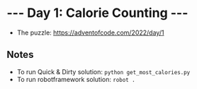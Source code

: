 # --- Day 1: Calorie Counting ---
- The puzzle: https://adventofcode.com/2022/day/1

## Notes
- To run Quick & Dirty solution: `python get_most_calories.py`
- To run robotframework solution: `robot .`
